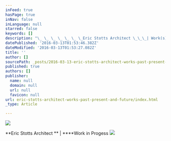 ```yaml
---
inFeed: true
hasPage: true
inNav: false
inLanguage: null
starred: false
keywords: []
description: "\_ \_ \_ \_ \_ \_ \_Eric Stotts Architect \_\_\_| Work(s) past, present, and future"
datePublished: '2016-03-13T01:53:46.382Z'
dateModified: '2016-03-13T01:53:27.082Z'
title: ''
author: []
sourcePath: _posts/2016-03-13-eric-stotts-architect-works-past-present-and-future.md
published: true
authors: []
publisher:
  name: null
  domain: null
  url: null
  favicon: null
url: eric-stotts-architect-works-past-present-and-future/index.html
_type: Article

---
```

![](https://the-grid-user-content.s3-us-west-2.amazonaws.com/06b3230d-7e1c-44b2-aa81-a43299abca36.jpg)

**Eric Stotts Architect   ** | ****Work in Progess
![](https://the-grid-user-content.s3-us-west-2.amazonaws.com/9bf616e7-7ff6-41a4-91e1-4b81c6ceb25d.jpg)